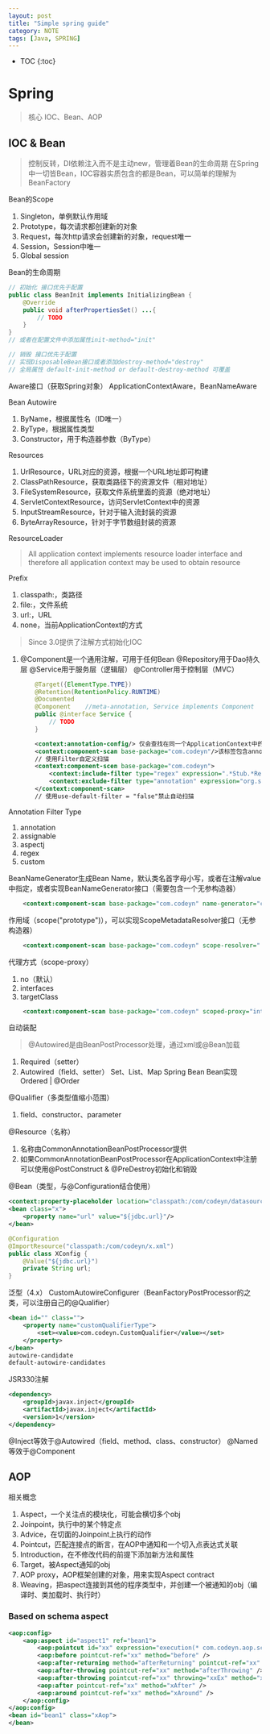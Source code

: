 ```yaml
---
layout: post
title: "Simple spring guide"
category: NOTE
tags: [Java, SPRING]
---
```

* TOC
{:toc}
# Spring
> 核心 IOC、Bean、AOP

## IOC & Bean
> 控制反转，DI依赖注入而不是主动new，管理着Bean的生命周期
> 在Spring中一切皆Bean，IOC容器实质包含的都是Bean，可以简单的理解为BeanFactory

Bean的Scope
1. Singleton，单例默认作用域
2. Prototype，每次请求都创建新的对象
3. Request，每次http请求会创建新的对象，request唯一
4. Session，Session中唯一
5. Global session

Bean的生命周期
```java
// 初始化 接口优先于配置
public class BeanInit implements InitializingBean {
    @Override
    public void afterPropertiesSet() ...{
        // TODO
    }
}
// 或者在配置文件中添加属性init-method="init"

// 销毁 接口优先于配置
// 实现DisposableBean接口或者添加destroy-method="destroy"
// 全局属性 default-init-method or default-destroy-method 可覆盖
```
Aware接口（获取Spring对象）
ApplicationContextAware，BeanNameAware

Bean Autowire
1. ByName，根据属性名（ID唯一）
2. ByType，根据属性类型
3. Constructor，用于构造器参数（ByType）

Resources
1. UrlResource，URL对应的资源，根据一个URL地址即可构建
2. ClassPathResource，获取类路径下的资源文件（相对地址）
3. FileSystemResource，获取文件系统里面的资源（绝对地址）
4. ServletContextResource，访问ServletContext中的资源
5. InputStreamResource，针对于输入流封装的资源
6. ByteArrayResource，针对于字节数组封装的资源

ResourceLoader
> All application context implements resource loader interface and therefore all application context may be used to obtain resource

Prefix
1. classpath:，类路径
2. file:，文件系统
3. url:，URL
4. none，当前ApplicationContext的方式

> Since 3.0提供了注解方式初始化IOC

1. @Component是一个通用注解，可用于任何Bean
    @Repository用于Dao持久层
    @Service用于服务层（逻辑层）
    @Controller用于控制层（MVC）
    ```java
        @Target({ElementType.TYPE})
        @Retention(RetentionPolicy.RUNTIME)
        @Documented
        @Component    //meta-annotation, Service implements Component
        public @interface Service {
            // TODO
        }
    ```
    ```xml
        <context:annotation-config/> 仅会查找在同一个ApplicationContext中的Bean注解
        <context:component-scan base-package="com.codeyn"/>该标签包含annotation-config，常用component-scan，也包 含AutowireAnnotationBeanPostProcessor和CommonAnnotationBeanPostProcessor
        // 使用Filter自定义扫描
        <context:component-scen base-package="com.codeyn">
            <context:include-filter type="regex" expression=".*Stub.*Repository"/>
            <context:exclude-filter type="annotation" expression="org.springframework.stereotype.Repository"/>
        </context:component-scan>
        // 使用use-default-filter = "false"禁止自动扫描
    ```

Annotation Filter Type
1. annotation
2. assignable
3. aspectj
4. regex
5. custom

BeanNameGenerator生成Bean Name，默认类名首字母小写，或者在注解value中指定，或者实现BeanNameGenerator接口（需要包含一个无参构造器）
```xml
    <context:component-scan base-package="com.codeyn" name-generator="com.codeyn.XXGenerator"/>
```
作用域（scope("prototype")），可以实现ScopeMetadataResolver接口（无参构造器）
```xml
    <context:component-scan base-package="com.codeyn" scope-resolver="..ScopeResolver"/>
```
代理方式（scope-proxy）
1. no（默认）
2. interfaces
3. targetClass

```xml
    <context:component-scan base-package="com.codeyn" scoped-proxy="interfaces"/>
```
自动装配
> @Autowired是由BeanPostProcessor处理，通过xml或@Bean加载

1. Required（setter）
2. Autowired（field、setter）
    Set、List、Map
    Spring Bean
    Bean实现Ordered | @Order

@Qualifier（多类型值缩小范围）
1. field、constructor、parameter

@Resource（名称）
1. 名称由CommonAnnotationBeanPostProcessor提供
2. 如果CommonAnnotationBeanPostProcessor在ApplicationContext中注册可以使用@PostConstruct & @PreDestroy初始化和销毁

@Bean（类型<bean/>，与@Configuration结合使用）

```xml
<context:property-placeholder location="classpath:/com/codeyn/datasource.properties"/>
<bean class="x">
    <property name="url" value="${jdbc.url}"/>
</bean>
```
```java
@Configuration
@ImportResource("classpath:/com/codeyn/x.xml")
public class XConfig {
    @Value("${jdbc.url}")
    private String url;
}
```
泛型（4.x）
CustomAutowireConfigurer（BeanFactoryPostProcessor的之类，可以注册自己的@Qualifier）
```xml
<bean id="" class="">
    <property name="customQualifierType">
        <set><value>com.codeyn.CustomQualifier</value></set>
    </property>
</bean>
autowire-candidate
default-autowire-candidates
```
JSR330注解
```xml
<dependency>
    <groupId>javax.inject</groupId>
    <artifactId>javax.inject</artifactId>
    <version>1</version>
</dependency>
```
@Inject等效于@Autowired（field、method、class、constructor）
@Named等效于@Component

## AOP
相关概念
1. Aspect，一个关注点的模块化，可能会横切多个obj
2. Joinpoint，执行中的某个特定点
3. Advice，在切面的Joinpoint上执行的动作
4. Pointcut，匹配连接点的断言，在AOP中通知和一个切入点表达式关联
5. Introduction，在不修改代码的前提下添加新方法和属性
6. Target，被Aspect通知的obj
7. AOP proxy，AOP框架创建的对象，用来实现Aspect contract
8. Weaving，把aspect连接到其他的程序类型中，并创建一个被通知的obj（编译时、类加载时、执行时）

### Based on schema aspect
```xml
<aop:config>
    <aop:aspect id="aspect1" ref="bean1">
        <aop:pointcut id="xx" expression="execution(* com.codeyn.aop.schema.advice.*.*(..)) and args(...)" />
        <aop:before pointcut-ref="xx" method="before" />
        <aop:after-returning method="afterReturning" pointcut-ref="xx" returning="retVal" />
        <aop:after-throwing pointcut-ref="xx" method="afterThrowing" />
        <aop:after-throwing pointcut-ref="xx" throwing="xxEx" method="xAdvice" />
        <aop:after pointcut-ref="xx" method="xAfter" />
        <aop:around pointcut-ref="xx" method="xAround" />
    </aop:config>
</aop:config>
<bean id="bean1" class="xAop">
</bean>
```

